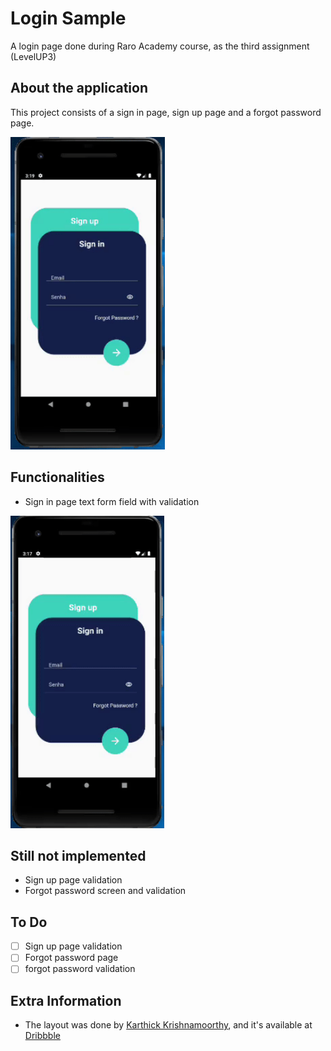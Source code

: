 # Login Sample

A login page done during Raro Academy course, as the third assignment (LevelUP3)
## About the application

This project consists of a sign in page, sign up page and a forgot password page.

<img src="./images/Login.gif" height = "500">

## Functionalities
- Sign in page text form field with validation
<img src="./images/Login_validation.gif" height = "500">

## Still not implemented
- Sign up page validation
- Forgot password screen and validation

## To Do
- [ ] Sign up page validation
- [ ] Forgot password page
- [ ] forgot password validation

## Extra Information

- The layout was done by [Karthick Krishnamoorthy](https://dribbble.com/karthickkrishna), and it's available at [Dribbble](https://dribbble.com/shots/6969883--001-Sign-up-form-DailyUI-challenge/attachments/6969883--001-Sign-up-form-DailyUI-challenge?mode=media)


